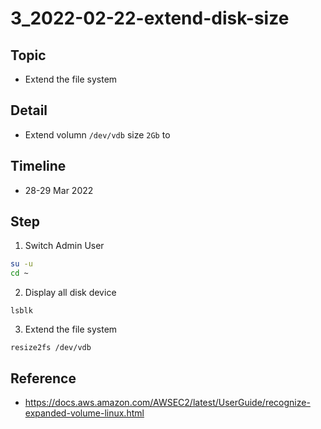 # 3_2022-02-22-extend-disk-size

## Topic
- Extend the file system

## Detail
- Extend volumn `/dev/vdb` size `2Gb` to 

## Timeline
- 28-29 Mar 2022

## Step
1. Switch Admin User
```sh
su -u
cd ~
```

2. Display all disk device
```
lsblk
```

3. Extend the file system
```
resize2fs /dev/vdb
```

## Reference
- https://docs.aws.amazon.com/AWSEC2/latest/UserGuide/recognize-expanded-volume-linux.html